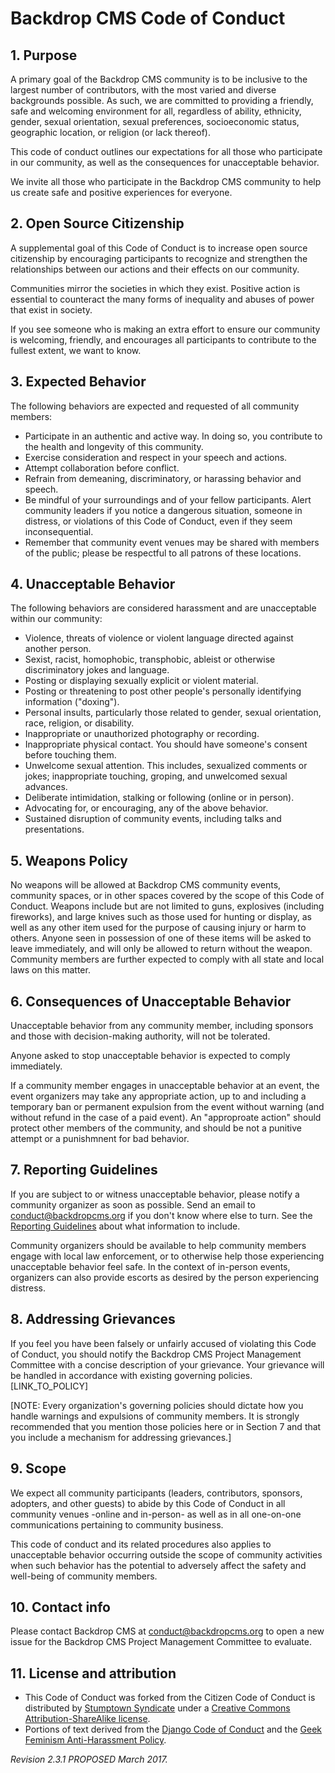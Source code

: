 # Backdrop CMS Code of Conduct

## 1. Purpose

A primary goal of the Backdrop CMS community is to be inclusive to the largest
number of contributors, with the most varied and diverse backgrounds possible.
As such, we are committed to providing a friendly, safe and welcoming
environment for all, regardless of ability, ethnicity, gender, sexual
orientation, sexual preferences, socioeconomic status, geographic location, or
religion (or lack thereof).

This code of conduct outlines our expectations for all those who participate in
our community, as well as the consequences for unacceptable behavior.

We invite all those who participate in the Backdrop CMS community to help us
create safe and positive experiences for everyone.

## 2. Open Source Citizenship

A supplemental goal of this Code of Conduct is to increase open source
citizenship by encouraging participants to recognize and strengthen the
relationships between our actions and their effects on our community.

Communities mirror the societies in which they exist. Positive action is
essential to counteract the many forms of inequality and abuses of power that
exist in society.

If you see someone who is making an extra effort to ensure our community is
welcoming, friendly, and encourages all participants to contribute to the
fullest extent, we want to know.

## 3. Expected Behavior

The following behaviors are expected and requested of all community members:

  * Participate in an authentic and active way. In doing so, you contribute to
    the health and longevity of this community.
  * Exercise consideration and respect in your speech and actions.
  * Attempt collaboration before conflict.
  * Refrain from demeaning, discriminatory, or harassing behavior and speech.
  * Be mindful of your surroundings and of your fellow participants. Alert
    community leaders if you notice a dangerous situation, someone in distress,
    or violations of this Code of Conduct, even if they seem inconsequential.
  * Remember that community event venues may be shared with members of the
    public; please be respectful to all patrons of these locations.

## 4. Unacceptable Behavior

The following behaviors are considered harassment and are unacceptable within
our community:

  * Violence, threats of violence or violent language directed against another
    person.
  * Sexist, racist, homophobic, transphobic, ableist or otherwise discriminatory
    jokes and language.
  * Posting or displaying sexually explicit or violent material.
  * Posting or threatening to post other people's personally identifying
    information ("doxing").
  * Personal insults, particularly those related to gender, sexual orientation,
    race, religion, or disability.
  * Inappropriate or unauthorized photography or recording.
  * Inappropriate physical contact. You should have someone's consent before
    touching them.
  * Unwelcome sexual attention. This includes, sexualized comments or jokes;
    inappropriate touching, groping, and unwelcomed sexual advances.
  * Deliberate intimidation, stalking or following (online or in person).
  * Advocating for, or encouraging, any of the above behavior.
  * Sustained disruption of community events, including talks and presentations.

## 5. Weapons Policy

No weapons will be allowed at Backdrop CMS community events, community spaces,
or in other spaces covered by the scope of this Code of Conduct. Weapons include
but are not limited to guns, explosives (including fireworks), and large knives
such as those used for hunting or display, as well as any other item used for
the purpose of causing injury or harm to others. Anyone seen in possession of
one of these items will be asked to leave immediately, and will only be allowed
to return without the weapon. Community members are further expected to comply
with all state and local laws on this matter.

## 6. Consequences of Unacceptable Behavior

Unacceptable behavior from any community member, including sponsors and those
with decision-making authority, will not be tolerated.

Anyone asked to stop unacceptable behavior is expected to comply immediately.

If a community member engages in unacceptable behavior at an event, the event
organizers may take any appropriate action, up to and including a temporary ban
or permanent expulsion from the event without warning (and without refund in the
case of a paid event).  An "approproate action" should protect other members of
the community, and should be not a punitive attempt or a punishmnent for bad
behavior.

## 7. Reporting Guidelines

If you are subject to or witness unacceptable behavior, please notify a
community organizer as soon as possible. Send an email to conduct@backdropcms.org
if you don't know where else to turn. See the
[Reporting Guidelines](https://github.com/backdrop-ops/conduct/blob/main/reporting_guidelines.md)
about what information to include.

Community organizers should be available to help community members engage with
local law enforcement, or to otherwise help those experiencing unacceptable
behavior feel safe. In the context of in-person events, organizers can also
provide escorts as desired by the person experiencing distress.

## 8. Addressing Grievances

If you feel you have been falsely or unfairly accused of violating this Code of
Conduct, you should notify the Backdrop CMS Project Management Committee with a
concise description of your grievance. Your grievance will be handled in
accordance with existing governing policies. [LINK_TO_POLICY]

[NOTE: Every organization's governing policies should dictate how you handle
warnings and expulsions of community members. It is strongly recommended that
you mention those policies here or in Section 7 and that you include a mechanism
for addressing grievances.]

## 9. Scope

We expect all community participants (leaders, contributors, sponsors, adopters,
and other guests) to abide by this Code of Conduct in all community venues
-online and in-person- as well as in all one-on-one communications pertaining to
community business.

This code of conduct and its related procedures also applies to unacceptable
behavior occurring outside the scope of community activities when such behavior
has the potential to adversely affect the safety and well-being of community
members.

## 10. Contact info

Please contact Backdrop CMS at conduct@backdropcms.org to open a new issue for
the Backdrop CMS Project Management Committee to evaluate.

## 11. License and attribution

* This Code of Conduct was forked from the Citizen Code of Conduct is
distributed by [Stumptown Syndicate](http://stumptownsyndicate.org) under a
[Creative Commons Attribution-ShareAlike license](http://creativecommons.org/licenses/by-sa/3.0/).
* Portions of text derived from the
[Django Code of Conduct](https://www.djangoproject.com/conduct/) and the
[Geek Feminism Anti-Harassment Policy](http://geekfeminism.wikia.com/wiki/Conference_anti-harassment/Policy).

_Revision 2.3.1 PROPOSED March 2017._
